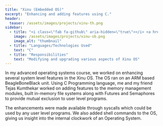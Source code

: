 ```yaml
---
title: "Xinu (Embedded OS)"
excerpt: "Enhancing and adding features using C."
header:
  teaser: /assets/images/projects/xinu-th.png
sidebar:
  - title: "<i class=\"fab fa-github\" aria-hidden=\"true\"></i> <a href=\"https://github.com/yashketkar/OS-P536-S17\">GitHub Repo</a>"
    image: /assets/images/projects/xinu-sb.png
    image_alt: "thumbnail"
  - title: "Languages/Technologies Used"
    text: "C"
  - title: "Responsibilities"
    text: "Modifying and upgrading various aspects of Xinu OS"
---
```

In my advanced operating systems course, we worked on enhancing several system level features in the Xinu OS. The OS ran on an ARM based BeagleBoneBlack unit. Using C Programming language, me and my friend Tejas Kumthekar worked on adding features to the memory management modules, built in-memory file systems along with Futures and Semaphores to provide mutual exclusion to user level programs.

The enhancements were made available through syscalls which could be used by any user level programs. We also added shell commands to the OS, giving us insight into the internal clockwork of an Operating System.
